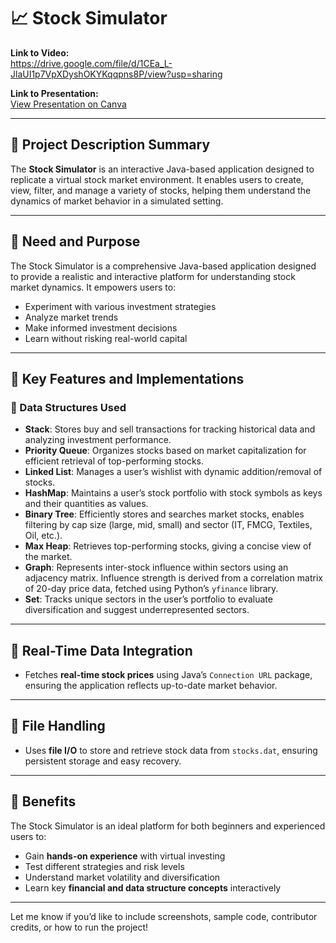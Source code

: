 
# 📈 Stock Simulator

**Link to Video:**  
https://drive.google.com/file/d/1CEa_L-JlaUI1p7VpXDyshOKYKqqpns8P/view?usp=sharing

**Link to Presentation:**  
[View Presentation on Canva](https://www.canva.com/design/DAGk52bG0c0/0BBVTRp2zXM9APE2e2vOQw/view?utm_content=DAGk52bG0c0&utm_campaign=designshare&utm_medium=link2&utm_source=uniquelinks&utlId=he709b225b0)

---

## 📝 Project Description Summary

The **Stock Simulator** is an interactive Java-based application designed to replicate a virtual stock market environment. It enables users to create, view, filter, and manage a variety of stocks, helping them understand the dynamics of market behavior in a simulated setting.

---

## 🎯 Need and Purpose

The Stock Simulator is a comprehensive Java-based application designed to provide a realistic and interactive platform for understanding stock market dynamics. It empowers users to:

- Experiment with various investment strategies  
- Analyze market trends  
- Make informed investment decisions  
- Learn without risking real-world capital

---

## 🔑 Key Features and Implementations

### 🧠 Data Structures Used

- **Stack**: Stores buy and sell transactions for tracking historical data and analyzing investment performance.  
- **Priority Queue**: Organizes stocks based on market capitalization for efficient retrieval of top-performing stocks.  
- **Linked List**: Manages a user’s wishlist with dynamic addition/removal of stocks.  
- **HashMap**: Maintains a user’s stock portfolio with stock symbols as keys and their quantities as values.  
- **Binary Tree**: Efficiently stores and searches market stocks, enables filtering by cap size (large, mid, small) and sector (IT, FMCG, Textiles, Oil, etc.).  
- **Max Heap**: Retrieves top-performing stocks, giving a concise view of the market.  
- **Graph**: Represents inter-stock influence within sectors using an adjacency matrix. Influence strength is derived from a correlation matrix of 20-day price data, fetched using Python’s `yfinance` library.  
- **Set**: Tracks unique sectors in the user’s portfolio to evaluate diversification and suggest underrepresented sectors.

---

## 🔗 Real-Time Data Integration

- Fetches **real-time stock prices** using Java’s `Connection URL` package, ensuring the application reflects up-to-date market behavior.

---

## 💾 File Handling

- Uses **file I/O** to store and retrieve stock data from `stocks.dat`, ensuring persistent storage and easy recovery.

---

## 🎁 Benefits

The Stock Simulator is an ideal platform for both beginners and experienced users to:

- Gain **hands-on experience** with virtual investing  
- Test different strategies and risk levels  
- Understand market volatility and diversification  
- Learn key **financial and data structure concepts** interactively  

---

Let me know if you’d like to include screenshots, sample code, contributor credits, or how to run the project!
